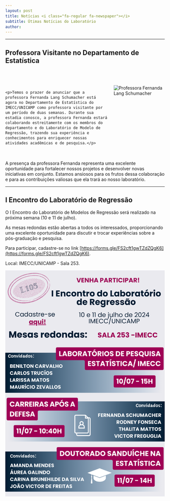 ```yaml
---
layout: post
title: Notícias <i class="fa-regular fa-newspaper"></i>
subtitle: Útimas Notícias do Laboratório
author:
---
```


-------------

## Professora Visitante no Departamento de Estatística

<br><br>

<div style="display: flex; align-items: flex-start;">
  <div style="flex: 2; padding-right: 20px;">

    <p>Temos o prazer de anunciar que a professora Fernanda Lang Schumacher está agora no Departamento de Estatística do IMECC/UNICAMP como professora visitante por um período de duas semanas. Durante sua estadia conosco, a professora Fernanda estará colaborando estreitamente com os membros do departamento e do Laboratório de Modelo de Regressão, trazendo sua experiência e conhecimentos para enriquecer nossas atividades acadêmicas e de pesquisa.</p>
  </div>
  <div style="flex: 1;">
    <img src="/assets/img/fernandaLang.jpeg" alt="Professora Fernanda Lang Schumacher" style="max-width: 100%; height: auto;">
  </div>
</div>
<br><br>
A presença da professora Fernanda representa uma excelente oportunidade para fortalecer nossos projetos e desenvolver novas iniciativas em conjunto. Estamos ansiosos para os frutos dessa colaboração e para as contribuições valiosas que ela trará ao nosso laboratório.

-------------

## I Encontro do Laboratório de Regressão

O I Encontro do Laboratório de Modelos de Regressão será realizado na próxima semana (10 e 11 de julho).

As mesas redondas estão abertas a todos os interessados, proporcionando uma excelente oportunidade para discutir e trocar experiências sobre a pós-graduação e pesquisa.

Para participar, cadastre-se no link [https://forms.gle/FS2cft1gwTZdZQgK6](https://forms.gle/FS2cft1gwTZdZQgK6).

Local: IMECC/UNICAMP - Sala 253.

![IEncReg](/assets/img/EncLab.png)
